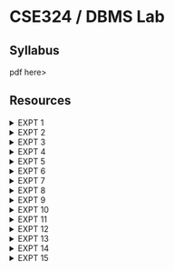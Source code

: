 # CSE324 / DBMS Lab

## Syllabus

pdf here>

## Resources

<details>

<summary>EXPT 1</summary>

Using create command design three specific table and the table structure is given below.

Table name- Book with Columns for ISBN / TITLE / PUB\_YEAR / UNIT\_PRICE / AUTHOR\_NAME / PUB\_NAME

Table name- Author with Columns for AUTHOR\_NAME / COUNTRY

Table name- Publisher with Columns for PUB\_NAME / PUB\_ADD1

\<See the Syllabus PDF above for Actual Data to be filled>

</details>

<details>

<summary>EXPT 2</summary>

Write the SQL query to find the name of all publisher from Book relation.

</details>

<details>

<summary>EXPT 3</summary>

Write the SQL query to display the name of all publisher using distinct clause.

</details>

<details>

<summary>EXPT 4</summary>

Write the SQL query to find the names of author from the author table where the first two characters of names are ‘ba’.

</details>

<details>

<summary>EXPT 5</summary>

Write the SQL query to display title of books published in year 2004.

</details>

<details>

<summary>EXPT 6</summary>

Write the SQL query to display title of books having price between 300 to 400.

</details>

<details>

<summary>EXPT 7</summary>

Write the SQL query to display title of books having price between 300 to 400 using operators.

</details>

<details>

<summary>EXPT 8</summary>

Write the SQL query to display title of books with author\_name and country published in year 2004.

</details>

<details>

<summary>EXPT 9</summary>

Write the SQL query to display all title and (unit\_price\*10) as an attribute from book table using arithmetic expression.

</details>

<details>

<summary>EXPT 10</summary>

Write the SQL query to add the new column in all three tables.

</details>

<details>

<summary>EXPT 11</summary>

Study the concept of Views and their utility in DBMS, write the SQL query to design a view.

</details>

<details>

<summary>EXPT 12</summary>

Write the SQL query to make the attribute ISBN as a primary key in Book relation.

</details>

<details>

<summary>EXPT 13</summary>

Write the SQL query to display the all the titles of Books with price and year in descending order.

</details>

<details>

<summary>EXPT 14</summary>

Write the SQL query to study the use of Delete and Drop command in DBMS

</details>

<details>

<summary>EXPT 15</summary>

Study the concept of Triggers, cursors and stored procedures in DBMS.

</details>
